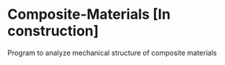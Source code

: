 # Composite-Materials [In construction]
Program to analyze mechanical structure of composite materials 
